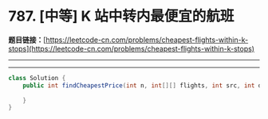 # 787. [中等] K 站中转内最便宜的航班

**题目链接：**[https://leetcode-cn.com/problems/cheapest-flights-within-k-stops](https://leetcode-cn.com/problems/cheapest-flights-within-k-stops)

---

<Cards card="leetcode_787_cheapest-flights-within-k-stops"></Cards>

---

```java
class Solution {
    public int findCheapestPrice(int n, int[][] flights, int src, int dst, int K) {
        
    }
}
```